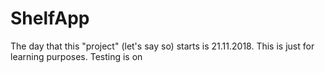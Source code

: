 # ShelfApp
The day that this "project" (let's say so) starts is 21.11.2018. This is just for learning purposes.
Testing is on